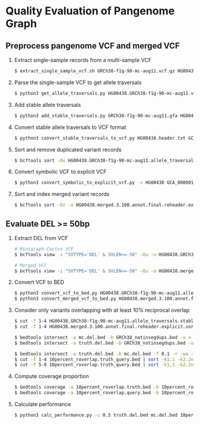 # Quality Evaluation of Pangenome Graph

## Preprocess pangenome VCF and merged VCF

1. Extract single-sample records from a multi-sample VCF

	```sh
	$ extract_single_sample_vcf.sh GRCh38-f1g-90-mc-aug11.vcf.gz HG00438
	```

2. Parse the single-sample VCF to get allele traversals

	```sh
	$ python3 get_allele_traversals.py HG00438.GRCh38-f1g-90-mc-aug11.vcf.gz
	```

3. Add stable allele traversals

	```sh
	$ python3 add_stable_traversals.py GRCh38-f1g-90-mc-aug11.gfa HG00438.GRCh38-f1g-90-mc-aug11.allele_traversals.txt
	```

4. Convert stable allele traversals to VCF format 

	```sh
	$ python3 convert_stable_traversals_to_vcf.py HG00438.header.txt GCA_000001405.15_GRCh38_no_alt_analysis_set.fa HG00438.GRCh38-f1g-90-mc-aug11.allele_traversals.stable.txt
	```

5. Sort and remove duplicated variant records

	```sh
	$ bcftools sort -Ou HG00438.GRCh38-f1g-90-mc-aug11.allele_traversals.stable.vcf | bcftools norm -d exact -Oz -o HG00438.GRCh38-f1g-90-mc-aug11.allele_traversals.stable.sorted_rmdup.vcf.gz && bcftools index -t HG00438.GRCh38-f1g-90-mc-aug11.allele_traversals.stable.sorted_rmdup.vcf.gz
	```

6. Convert symbolic VCF to explicit VCF

	```sh
	$ python3 convert_symbolic_to_explicit_vcf.py -s HG00438 GCA_000001405.15_GRCh38_no_alt_analysis_set.fa HG00438.merged.3.100.annot.final.reheader.vcf
	```

7. Sort and index merged variant records

	```sh
	$ bcftools sort -Oz -o HG00438.merged.3.100.annot.final.reheader.explicit.sorted.vcf.gz HG00438.merged.3.100.annot.final.reheader.explicit.vcf && bcftools index -t HG00438.merged.3.100.annot.final.reheader.explicit.sorted.vcf.gz
	```

## Evaluate DEL >= 50bp

1. Extract DEL from VCF 

	```sh
	# Minigraph-Cactus VCF
	$ bcftools view -i "SVTYPE='DEL' & SVLEN<=-50" -Ou -o HG00438.GRCh38-f1g-90-mc-aug11.allele_traversals.stable.sorted_rmdup.SV_DEL.vcf HG00438.GRCh38-f1g-90-mc-aug11.allele_traversals.stable.sorted_rmdup.vcf.gz

	# Merged VCF
	$ bcftools view -i "SVTYPE='DEL' & SVLEN<=-50" -Ou -o HG00438.merged.3.100.annot.final.reheader.explicit.sorted.SV_DEL.vcf HG00438.merged.3.100.annot.final.reheader.explicit.sorted.vcf.gz
	```

2. Convert VCF to BED

	```sh
	$ python3 convert_vcf_to_bed.py HG00438.GRCh38-f1g-90-mc-aug11.allele_traversals.stable.sorted_rmdup.SV_DEL.vcf
	$ python3 convert_merged_vcf_to_bed.py HG00438.merged.3.100.annot.final.reheader.explicit.sorted.SV_DEL.vcf
	```

3. Consider only variants overlapping with at least 10% reciprocal overlap

	```sh
	$ cut -f 1-4 HG00438.GRCh38-f1g-90-mc-aug11.allele_traversals.stable.sorted_rmdup.SV_DEL.bed > mc.del.bed
	$ cut -f 1-4 HG00438.merged.3.100.annot.final.reheader.explicit.sorted.SV_DEL.bed > truth.del.bed

	$ bedtools intersect -a mc.del.bed -b GRCh38_notinsegdups.bed -u > mc.del.nosegdup.bed
	$ bedtools intersect -a truth.del.bed -b GRCh38_notinsegdups.bed -u > truth.del.nosegdup.bed

	$ bedtools intersect -a truth.del.bed -b mc.del.bed -f 0.1 -r -wa -wb > 10percent_roverlap.truth_query.bed
	$ cut -f 1-4 10percent_roverlap.truth_query.bed | sort -k1,1 -k2,2n -k3,3n -u > 10percent_roverlap.truth.bed
	$ cut -f 5-8 10percent_roverlap.truth_query.bed | sort -k1,1 -k2,2n -k3,3n -u > 10percent_roverlap.query.bed
	```

4. Compute coverage proportion 

	```sh
	$ bedtools coverage -a 10percent_roverlap.truth.bed -b 10percent_roverlap.query.bed > 10percent_roverlap.truth.cov.bed
	$ bedtools coverage -a 10percent_roverlap.query.bed -b 10percent_roverlap.truth.bed > 10percent_roverlap.query.cov.bed
	```

5. Calculate performance

	```sh
	$ python3 calc_performance.py -c 0.5 truth.del.bed mc.del.bed 10percent_roverlap.truth.cov.bed 10percent_roverlap.query.cov.bed
	```

